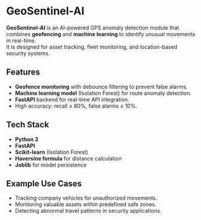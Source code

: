 # GeoSentinel-AI

**GeoSentinel-AI** is an AI-powered GPS anomaly detection module that combines **geofencing** and **machine learning** to identify unusual movements in real-time.  
It is designed for asset tracking, fleet monitoring, and location-based security systems.

## Features
- **Geofence monitoring** with debounce filtering to prevent false alarms.
- **Machine learning model** (Isolation Forest) for route anomaly detection.
- **FastAPI** backend for real-time API integration.
- High accuracy: recall ≥ 80%, false alarms ≤ 10%.

## Tech Stack
- **Python 3**  
- **FastAPI**  
- **Scikit-learn** (Isolation Forest)  
- **Haversine formula** for distance calculation  
- **Joblib** for model persistence

## Example Use Cases
- Tracking company vehicles for unauthorized movements.
- Monitoring valuable assets within predefined safe zones.
- Detecting abnormal travel patterns in security applications.
